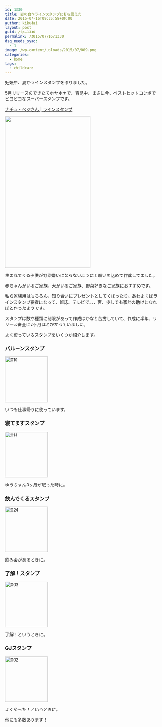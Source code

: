 ```yaml
---
id: 1330
title: 妻の自作ラインスタンプに打ち震えた
date: 2015-07-16T09:35:58+00:00
author: kikudai
layout: post
guid: /?p=1330
permalink: /2015/07/16/1330
dsq_needs_sync:
  - 1
image: /wp-content/uploads/2015/07/009.png
categories:
  - home
tags:
  - childcare
---
```

妊娠中、妻がラインスタンプを作りました。

5月リリースのできたてホヤホヤで、育児中、まさに今、ベストヒットコンボでピヨピヨなスーパースタンプです。
  
<!--more-->

<a href="http://line.me/S/sticker/1119981" target="_blank">ナチュ・ベジさん | ラインスタンプ</a>

<a href="http://line.me/S/sticker/1119981" target="_blank"><img src="https://farm4.staticflickr.com/3786/19484694320_4996de3eb6.jpg" width="281" height="500" /></a>

生まれてくる子供が野菜嫌いにならないようにと願いを込めて作成してました。

赤ちゃんがいるご家族、犬がいるご家族、野菜好きなご家族におすすめです。

私ら家族用はもちろん、知り合いにプレゼントとしてくばったり、あわよくばラインスタンプ長者になって、雑誌、テレビで、、、否、少しでも家計の助けになればと作ったようです。

スタンプは数や種類に制限があって作成はかなり苦労していて、作成に半年、リリース審査に2ヶ月ほどかかっていました。

よく使っているスタンプをいくつか紹介します。

### バルーンスタンプ

<a data-flickr-embed="true" href="https://www.flickr.com/photos/125776803@N07/19080970544/" title="010"><img src="https://farm1.staticflickr.com/441/19080970544_0943f37232_o.png" width="140" height="150" alt="010" /></a>
  
いつも仕事帰りに使っています。

### 寝てますスタンプ

<a data-flickr-embed="true" href="https://www.flickr.com/photos/125776803@N07/19082622863/in/photostream/" title="014"><img src="https://farm1.staticflickr.com/467/19082622863_3ff612c8d1_o.png" width="140" height="150" alt="014" /></a>
  
ゆうちゃん3ヶ月が眠った時に。

### 飲んでくるスタンプ

<a data-flickr-embed="true" href="https://www.flickr.com/photos/125776803@N07/19082623253/in/photostream/" title="024"><img src="https://farm1.staticflickr.com/334/19082623253_d5d9819851_o.png" width="140" height="150" alt="024" /></a>
  
飲み会があるときに。

### 了解！スタンプ

<a data-flickr-embed="true" href="https://www.flickr.com/photos/125776803@N07/19516914779/in/photostream/" title="003"><img src="https://farm4.staticflickr.com/3742/19516914779_acb3f3b90d_o.png" width="140" height="150" alt="003" /></a>
  
了解！というときに。

### GJスタンプ

<a data-flickr-embed="true" href="https://www.flickr.com/photos/125776803@N07/19515501848/in/photostream/" title="002"><img src="https://farm1.staticflickr.com/370/19515501848_8473a979c2_o.png" width="140" height="150" alt="002" /></a>
  
よくやった！というときに。

他にも多数あります！